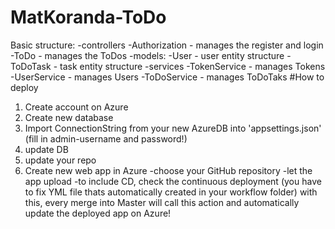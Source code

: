 # MatKoranda-ToDo
Basic structure:
  -controllers
    -Authorization - manages the register and login
    -ToDo - manages the ToDos
  -models:
    -User - user entity structure
    -ToDoTask - task entity structure 
  -services
    -TokenService - manages Tokens
    -UserService - manages Users
    -ToDoService - manages ToDoTaks
 #How to deploy
 1) Create account on Azure
 2) Create new database 
 3) Import ConnectionString from your new AzureDB into 'appsettings.json' (fill in admin-username and password!)
 4) update DB
 5) update your repo
 6) Create new web app in Azure
    -choose your GitHub repository
    -let the app upload
    -to include CD, check the continuous deployment (you have to fix YML file thats automatically created in your workflow folder)
with this, every merge into Master will call this action and automatically update the deployed app on Azure!
